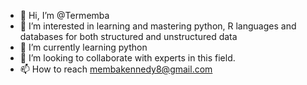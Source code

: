 - 👋 Hi, I’m @Termemba
- 👀 I’m interested in learning and mastering python, R languages and databases for both structured and unstructured data
- 🌱 I’m currently learning python 
- 💞️ I’m looking to collaborate with experts in this field.
- 📫 How to reach membakennedy8@gmail.com

<!---
Termemba/Termemba is a ✨ special ✨ repository because its `README.md` (this file) appears on your GitHub profile.
You can click the Preview link to take a look at your changes.
--->
